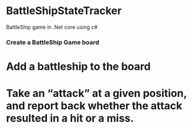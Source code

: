 # BattleShipStateTracker
BattleShip game in .Net core using c#

### Create a BattleShip Game board 
# Add a battleship to the board
# Take an “attack” at a given position, and report back whether the attack resulted in a hit or a miss.



